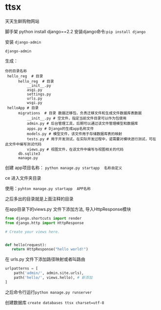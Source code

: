 # ttsx
天天生鲜购物网站

脚手架 python install django==2.2
安装django命令:`pip install django`

安装 `django-admin` 

`django-admin`

生成：
  ```text
你的目录名称
   hello_reg  # 目录
        hello_reg  # 目录
            __init__.py
            asgi.py
            settings.py
            urls.py
            wsgi.py
   helloApp # 目录
        migrations  # 目录 数据迁移包，负责迁移文件和生成文件数据库表数据
            __init__.py # 空文件，指定当前文件目录可以作为包使用
            admin.py # 后台管理工具，后期可以通过该文件管理模型和数据库
            apps.py # Django的生成app名称文件
            models.py # 模型文件，该文件用于存储数据库表的映射
            tests.py # 用于开发测试，在实际开发过程中，诺需要对模块进行测试，可在此文件中编写测试代码
            views.py # 视图文件，在该文件中编写与视图相关的代码
        db.sqlite3
        manage.py
```
  
  创建 app项目名称：
    `python manage.py startapp  名称自定义`
    
 
 ce 进入文件夹目录
  
 使用：`pyhton manage.py startapp  APP名称`
 
 之后多出的目录就是上面注释的目录
 
 在app目录下的views.py 文件下添加方法,
 导入HttpResponse模块
 ```python
from django.shortcuts import render
from django.http import HttpResponse

# Create your views here.


def hello(request):
    return HttpResponse("hello world!")
```

在 urls.py 文件下添加路径映射或者叫路由
```python
urlpatterns = [
    path('admin/', admin.site.urls),
    path('hello/', views.hello), # 新添加
]

```

之后命令行运行`python manage.py runserver`



创建数据库
`create databases ttsx charset=utf-8`